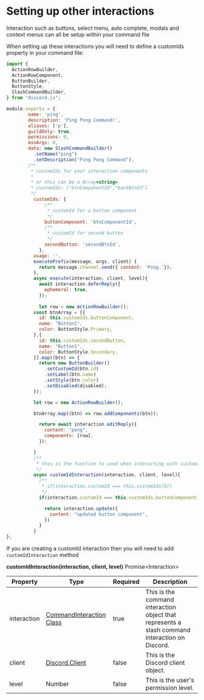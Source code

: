 # Setting up other interactions

Interaction such as buttons, select menu, auto complete, modals and context menus can all be setup within your command file

When setting up these interactions you will need to define a customIds property in your command file:

```javascript
import {
  ActionRowBuilder,
  ActionRowComponent,
  ButtonBuilder,
  ButtonStyle,
  SlashCommandBuilder,
} from "discord.js";

module.exports = {
        name: 'ping', 
        description: 'Ping Pong Command!',
        aliases: ['p'], 
        guildOnly: true,
        permissions: 0,  
        minArgs: 0,   
        data: new SlashCommandBuilder()
          .setName("ping")
          .setDescription("Ping Pong Command"),
        /**
         * customIds for your interaction components
         * 
         * or this can be a Array<string>
         * customIds: ["btnComponentId","backBtnId"]
         */
          customIds: {
              /**
               * customId for a button component
               */
              buttonComponent: 'btnComponentId',
              /**
               * customId for second button
               */
              secondButton: 'secondBtnId',
            },
          usage: '', 
          executePrefix(message, args, client) { 
            return message.channel.send({ content: 'Pong.'});
          },
          async execute(interaction, client, level){
            await interaction.deferReply({
              ephemeral: true,
            });
          
            let row = new ActionRowBuilder();
          const btnArray = [{
            id: this.customIds.buttonComponent,
            name: "Button1",
            color: ButtonStyle.Primary,
          },{
            id: this.customIds.secondButton,
            name: "Button1",
            color: ButtonStyle.Secondary,
          }].map((btn) => {
            return new ButtonBuilder()
              .setCustomId(btn.id)
              .setLabel(btn.name)
              .setStyle(btn.color)
              .setDisabled(disabled);
          });

          let row = new ActionRowBuilder();

          btnArray.map((btn) => row.addComponents(btn));

            return await interaction.editReply({
              content: "pong",
              components: [row],
            });

          }
          /**
           * this is the function to used when interacting with customIds
           */
          async customIdInteraction(interaction, client, level){
            /**
             * if(interaction.customId === this.customIds[0])
             */
            if(interaction.customId === this.customIds.buttonComponent){ 

              return interaction.update({
                content: "updated button component",
              })
            }
          }
};
```

If you are creating a customId interaction then you will need to add `customIdInteraction` method

<p>
  <strong>customIdInteraction(interaction, client, level)</strong>
  <span class="varType">Promise&lt;Interaction&gt;</span><br/>
</p>

| Property      | Type                                                                                                      | Required | Description                                                  |
|---------------|-----------------------------------------------------------------------------------------------------------|----------|--------------------------------------------------------------|
| interaction | [CommandInteraction Class](https://discord.js.org/docs/packages/discord.js/main/CommandInteraction:Class)  | true     | This is the command interaction object that represents a slash command interaction on Discord. |
| client        | [Discord.Client](https://discord.js.org/docs/packages/discord.js/main/BaseClient:Class)                   | false    | This is the Discord client object.                           |
| level         | Number                                                                                                    | false    | This is the user's permission level.                         |
